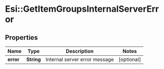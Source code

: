 # Esi::GetItemGroupsInternalServerError

## Properties
Name | Type | Description | Notes
------------ | ------------- | ------------- | -------------
**error** | **String** | Internal server error message | [optional] 


